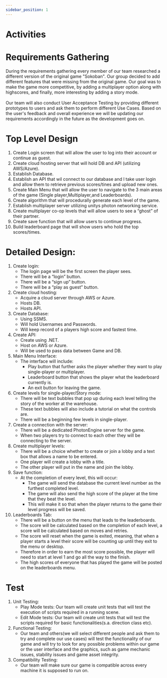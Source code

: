 ```yaml
---
sidebar_position: 1
---
```


# Activities

# Requirements Gathering
During the requirements gathering every member of our team researched a different version of the original game "Sokoban". Our group decided to add different features that were missing from the original game. Our goal was to make the game more competitive, by adding a multiplayer option along with highscores, and finally, more interesting by adding a story mode.<br/>   
Our team will also conduct User Acceptance Testing by providing different prototypes to users and ask them to perform different Use Cases. Based on the user's feedback and overall experience we will be updating our requirements accordingly in the future as the development goes on.

# Top Level Design 
1. Create Login screen that will allow the user to log into their account or continue as guest.
2. Create cloud hosting server that will hold DB and API (utilizing AWS/Azure).
3. Establish Database.
4. Establish an API that wil connect to our database and l take user login and allow them to retrieve previous scores/tines and upload new ones.
5. Create Main Menu that will allow the user to navigate to the 3 main areas of the game (Single player,Multiplayer,and Leaderboards).
6. Create algorithm that will procedurally generate each level of the game.
7. Establish multiplayer server utilizing unitys photon networking service.
8. Create multiplayer co-op levels that will allow users to see a “ghost” of their partner.
9. Create save function that will allow users to continue progress.
10. Build leaderboard page that will show users who hold the top scores/times.


# Detailed Design: 
1. Create login:
    - The login page will be the first screen the player sees.
    - There will be a “login” button.
    - There will be a “sign up” button.
    - There will be a “play as guest” button.
2. Create cloud hosting:
    - Acquire a cloud server through AWS or Azure.
    - Hosts DB.
    - Hosts API.
3. Create Database:
    - Using SSMS.
    - Will hold Usernames and Passwords.
    - Will keep record of a players high score and fastest time.
4. Create API:
    - Create using .NET.
    - Host on AWS or Azure.
    - Will be used to pass data between Game and DB.
5. Main Menu Interface:
    - The interface will include:
        - Play button that further asks the player whether they want to play single-player or multiplayer.
        - Leaderboard button that shows the player what the leaderboard currently is.
        - An exit button for leaving the game.
6. Create levels for single-player/Story mode:
    - There will be text bubbles that pop up during each level telling the story of the worker at the warehouse.
    - These text bubbles will also include a tutorial on what the controls are.
    - There will be a beginning few levels in single-player.
7. Create a connection with the server:
    - There will be a dedicated PhotonEngine server for the game.
    - When two players try to connect to each other they will be connecting to the server.
8. Create multiplayer levels:
    - There will be a choice whether to create or join a lobby and a text box that allows a name to be entered.
    - One player will create a lobby with a title.
    - The other player will put in the name and join the lobby.
9. Save function:
    - At the completion of every level, this will occur:
        - The game will send the database the current level number as the furthest completed level.
        - The game will also send the high score of the player at the time that they beat the level.
        - This will make it so that when the player returns to the game their level progress will be saved.
10. Leaderboards Tab:
    - There will be a button on the menu that leads to the leaderboards.
    - The score will be calculated based on the completion of each level, a score will be calculated based on moves and retries.
    - The score will reset when the game is exited, meaning, that when a player starts a level their score will be counting up until they exit to the menu or desktop.
    - Therefore in order to earn the most score possible, the player will need to start at level 1 and go all the way to the finish.
    - The high scores of everyone that has played the game will be posted on the leaderboards menu.


# Test
1. Unit Testing:
    - Play Mode tests: Our team will create unit tests that will test the execution of scripts required in a running scene.
    - Edit Mode tests: Our team will create unit tests that will test the scripts required for basic functionalities(s.a. direction class etc).
2. Functional Testing:
    - Our team and others(we will select different people and ask them to try and complete our use cases) will test the functionality of our game and will try to look for any possible problems within our game or the user interface and the graphics, such as game mechanic issues, stability issues and game asset integrity.
3. Compatibility Testing: 
    - Our team will make sure our game is compatible across every machine it is supposed to run on.

